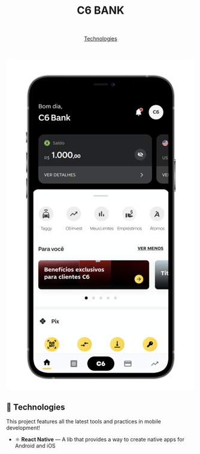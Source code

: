 <h1 align="center">C6 BANK</h1>

<br>

<p align="center">
  <a href="#rocket-technologies">Technologies</a>
</p>

<br>

<p align="center">
  <img alt="Mockup" src="photos/img3.png">

</p>

## :rocket: Technologies

This project features all the latest tools and practices in mobile development!

- ⚛️ **React Native** — A lib that provides a way to create native apps for Android and iOS

